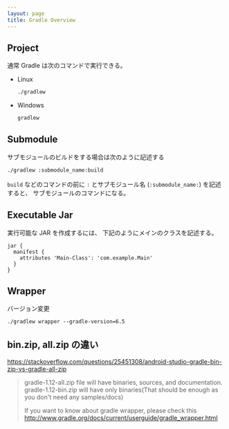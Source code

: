 ```yaml
---
layout: page
title: Gradle Overview
---
```


## Project

通常 Gradle は次のコマンドで実行できる。

* Linux

    ```sh
    ./gradlew
    ```
    
* Windows

    ```bat
    gradlew
    ```

## Submodule

サブモジュールのビルドをする場合は次のように記述する

```sh
./gradlew :submodule_name:build
```

`build` などのコマンドの前に `:` とサブモジュール名 (`:submodule_name:`) を記述すると、 サブモジュールのコマンドになる。

## Executable Jar

実行可能な JAR を作成するには、 下記のようにメインのクラスを記述する。

```
jar {
  manifest {
    attributes 'Main-Class': 'com.example.Main'
  }
}
```

## Wrapper

バージョン変更

```
./gradlew wrapper --gradle-version=6.5
```

## bin.zip, all.zip の違い

https://stackoverflow.com/questions/25451308/android-studio-gradle-bin-zip-vs-gradle-all-zip

> gradle-1.12-all.zip file will have binaries, sources, and documentation. gradle-1.12-bin.zip will have only binaries(That should be enough as you don't need any samples/docs)
>
> If you want to know about gradle wrapper, please check this http://www.gradle.org/docs/current/userguide/gradle_wrapper.html

